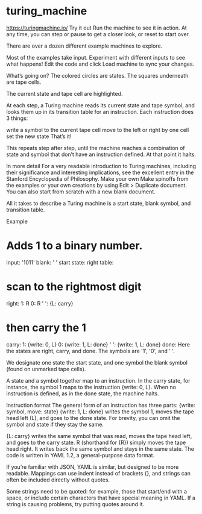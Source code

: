 # turing_machine
https://turingmachine.io/
Try it out
Run the machine to see it in action. At any time, you can step or pause to get a closer look, or reset to start over.

There are over a dozen different example machines to explore.

Most of the examples take input. Experiment with different inputs to see what happens! Edit the code and click Load machine to sync your changes.

What’s going on?
The colored circles are states. The squares underneath are tape cells.

The current state and tape cell are highlighted.

At each step, a Turing machine reads its current state and tape symbol, and looks them up in its transition table for an instruction. Each instruction does 3 things:

write a symbol to the current tape cell
move to the left or right by one cell
set the new state
That’s it!

This repeats step after step, until the machine reaches a combination of state and symbol that don’t have an instruction defined. At that point it halts.

 In more detail
For a very readable introduction to Turing machines, including their significance and interesting implications, see the excellent entry in the Stanford Encyclopedia of Philosophy.
Make your own
Make spinoffs from the examples or your own creations by using Edit > Duplicate document. You can also start from scratch with a new blank document.

All it takes to describe a Turing machine is a start state, blank symbol, and transition table.

Example
# Adds 1 to a binary number.
input: '1011'
blank: ' '
start state: right
table:
  # scan to the rightmost digit
  right:
    1: R
    0: R
    ' ': {L: carry}
  # then carry the 1
  carry:
    1: {write: 0, L}
    0: {write: 1, L: done}
    ' ': {write: 1, L: done}
  done:
Here the states are right, carry, and done.
The symbols are '1', '0', and ' '.

We designate one state the start state, and one symbol the blank symbol (found on unmarked tape cells).

A state and a symbol together map to an instruction. In the carry state, for instance, the symbol 1 maps to the instruction {write: 0, L}. When no instruction is defined, as in the done state, the machine halts.

Instruction format
The general form of an instruction has three parts:
{write: symbol, move: state}
{write: 1, L: done} writes the symbol 1, moves the tape head left (L), and goes to the done state.
For brevity, you can omit the symbol and state if they stay the same.

{L: carry} writes the same symbol that was read, moves the tape head left, and goes to the carry state.
R (shorthand for {R}) simply moves the tape head right. It writes back the same symbol and stays in the same state.
The code is written in YAML 1.2, a general-purpose data format.

If you’re familiar with JSON, YAML is similar, but designed to be more readable. Mappings can use indent instead of brackets {}, and strings can often be included directly without quotes.

Some strings need to be quoted: for example, those that start/end with a space, or include certain characters that have special meaning in YAML. If a string is causing problems, try putting quotes around it.
